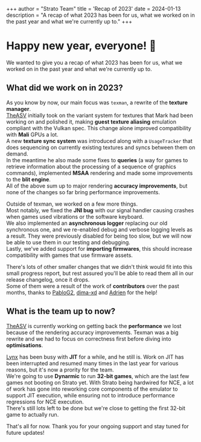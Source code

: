 +++
author = "Strato Team"
title = 'Recap of 2023'
date = 2024-01-13
description = "A recap of what 2023 has been for us, what we worked on in the past year and what we're currently up to."
+++

# Happy new year, everyone! :tada:

We wanted to give you a recap of what 2023 has been for us, what we worked on in the past year and what we're currently up to.

## What did we work on in 2023?

As you know by now, our main focus was `texman`, a rewrite of the **texture manager**.  
[TheASV](https://github.com/TheASVigilante) initially took on the variant system for textures that Mark had been working on and polished it, making **guest texture aliasing** emulation compliant with the Vulkan spec. This change alone improved compatibility with **Mali** GPUs a lot.  
A new **texture sync system** was introduced along with a `UsageTracker` that does sequencing on currently existing textures and syncs between them on demand.  
In the meantime he also made some fixes to **queries** (a way for games to retrieve information about the processing of a sequence of graphics commands), implemented **MSAA** rendering and made some improvements to the **blit engine**.  
All of the above sum up to major rendering **accuracy improvements**, but none of the changes so far bring performance improvements.

Outside of texman, we worked on a few more things.  
Most notably, we fixed the **JNI bug** with our signal handler causing crashes when games used vibrations or the software keyboard.  
We also implemented an **asynchronous logger** replacing our old synchronous one, and we re-enabled debug and verbose logging levels as a result. They were previously disabled for being too slow, but we will now be able to use them in our testing and debugging.  
Lastly, we've added support for **importing firmwares**, this should increase compatibility with games that use firmware assets.

There's lots of other smaller changes that we didn't think would fit into this small progress report, but rest assured you'll be able to read them all in our release changelog, once it drops.  
Some of them were a result of the work of **contributors** over the past months, thanks to [PabloG2](https://github.com/PabloG02), [dima-xd](https://github.com/dima-xd) and [Adrien](https://github.com/QuackingCanary) for the help!

## What is the team up to now?

[TheASV](https://github.com/TheASVigilante) is currently working on getting back the **performance** we lost because of the rendering accuracy improvements. Texman was a big rewrite and we had to focus on correctness first before diving into **optimisations**.

[Lynx](https://github.com/lynxnb) has been busy with **JIT** for a while, and he still is. Work on JIT has been interrupted and resumed many times in the last year for various reasons, but it's now a prority for the team.  
We're going to use **Dynarmic** to run **32-bit games**, which are the last few games not booting on Strato yet. With Strato being hardwired for NCE, a lot of work has gone into reworking core components of the emulator to support JIT execution, while ensuring not to introduce performance regressions for NCE execution.  
There's still lots left to be done but we're close to getting the first 32-bit game to actually run.

That's all for now. Thank you for your ongoing support and stay tuned for future updates!
